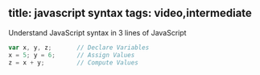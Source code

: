 title: javascript syntax
tags: video,intermediate
---

Understand JavaScript syntax in 3 lines of JavaScript

```js
var x, y, z;       // Declare Variables
x = 5; y = 6;      // Assign Values
z = x + y;         // Compute Values

```